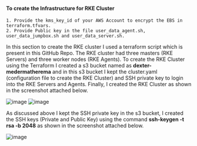 #### To create the Infrastructure for RKE Cluster #########
```
1. Provide the kms_key_id of your AWS Account to encrypt the EBS in terraform.tfvars.
2. Provide Public key in the file user_data_agent.sh, user_data_jumpbox.sh and user_data_server.sh.
```
In this section to create the RKE cluster I used a terraform script which is present in this GitHub Repo. The RKE cluster had three masters (RKE Servers) and three worker nodes (RKE Agents). To create the RKE Cluster using the Terraform I created a s3 bucket named as **dexter-medermatherema** and in this s3 bucket I kept the cluster.yaml (configuration file to create the RKE Cluster) and SSH private key to login into the RKE Servers and Agents. Finally, I created the RKE Cluster as shown in the screenshot attached below.

![image](https://github.com/user-attachments/assets/1600b6aa-baf1-42fa-88cc-d4849baf8adc)
![image](https://github.com/user-attachments/assets/6f4fcfcf-5b4d-43f5-b18c-3361f494ea47)
 
As discussed above I kept the SSH private key in the s3 bucket, I created the SSH keys (Private and Public Key) using the command **ssh-keygen -t rsa -b 2048** as shown in the screenshot attached below. 
 
![image](https://github.com/user-attachments/assets/6ae027a6-765c-4948-b8fd-5289cfd3db99)
